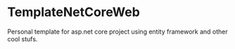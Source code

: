 # TemplateNetCoreWeb
Personal template for asp.net core project using entity framework and other cool stufs.

